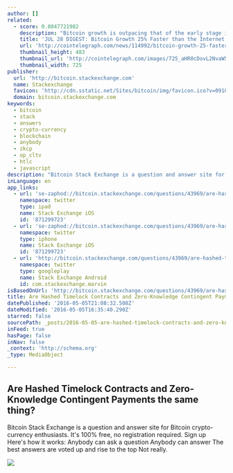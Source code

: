 ```yaml
---
author: []
related:
  - score: 0.8047721982
    description: "Bitcoin growth is outpacing that of the early stage internet by almost 25%; an Estonian Angel List service will utilize Bitcoin's blockchain to secure its marketplace, and more top stories for July 28. In terms of investment, Bitcoin growth is outpacing that of the early stage internet by almost 25%, according to the latest figures compiled by IB Times UK."
    title: 'JUL 28 DIGEST: Bitcoin Growth 25% Faster than the Internet in 90s; Estonian Angel List Service Secures Marketplace with BTC Blockchain'
    url: 'http://cointelegraph.com/news/114992/bitcoin-growth-25-faster-than-the-internet-in-90s-estonian-angel-list-service-secures-marketplace-with-btc-blockchain'
    thumbnail_height: 483
    thumbnail_url: 'http://cointelegraph.com/images/725_aHR0cDovL2NvaW50ZWxlZ3JhcGguY29tL3N0b3JhZ2UvdXBsb2Fkcy92aWV3Lzk5MTkyNTk1NTE2YTJkMjFlYzE5NmJlZDM2MjYyNDQ1LnBuZw==.jpg'
    thumbnail_width: 725
publisher:
  url: 'http://bitcoin.stackexchange.com'
  name: Stackexchange
  favicon: 'http://cdn.sstatic.net/Sites/bitcoin/img/favicon.ico?v=0910168c5c65'
  domain: bitcoin.stackexchange.com
keywords:
  - bitcoin
  - stack
  - answers
  - crypto-currency
  - blockchain
  - anybody
  - zkcp
  - op_cltv
  - htlc
  - javascript
description: "Bitcoin Stack Exchange is a question and answer site for Bitcoin crypto-currency enthusiasts. It's 100% free, no registration required. Sign up Here's how it works: Anybody can ask a question Anybody can answer The best answers are voted up and rise to the top Not really."
inLanguage: en
app_links:
  - url: 'se-zaphod://bitcoin.stackexchange.com/questions/43969/are-hashed-timelock-contracts-and-zero-knowledge-contingent-payments-the-same-th'
    namespace: twitter
    type: ipad
    name: Stack Exchange iOS
    id: '871299723'
  - url: 'se-zaphod://bitcoin.stackexchange.com/questions/43969/are-hashed-timelock-contracts-and-zero-knowledge-contingent-payments-the-same-th'
    namespace: twitter
    type: iphone
    name: Stack Exchange iOS
    id: '871299723'
  - url: 'http://bitcoin.stackexchange.com/questions/43969/are-hashed-timelock-contracts-and-zero-knowledge-contingent-payments-the-same-th'
    namespace: twitter
    type: googleplay
    name: Stack Exchange Android
    id: com.stackexchange.marvin
isBasedOnUrl: 'http://bitcoin.stackexchange.com/questions/43969/are-hashed-timelock-contracts-and-zero-knowledge-contingent-payments-the-same-th'
title: Are Hashed Timelock Contracts and Zero-Knowledge Contingent Payments the same thing?
datePublished: '2016-05-05T21:08:32.508Z'
dateModified: '2016-05-05T16:35:40.290Z'
starred: false
sourcePath: _posts/2016-05-05-are-hashed-timelock-contracts-and-zero-knowledge-contingent.md
inFeed: true
hasPage: false
inNav: false
_context: 'http://schema.org'
_type: MediaObject

---
```

<article style=""><h1>Are Hashed Timelock Contracts and Zero-Knowledge Contingent Payments the same thing?</h1><p>Bitcoin Stack Exchange is a question and answer site for Bitcoin crypto-currency enthusiasts. It's 100% free, no registration required. Sign up Here's how it works: Anybody can ask a question Anybody can answer The best answers are voted up and rise to the top Not really.</p><img src="http://cdn.sstatic.net/Sites/bitcoin/img/apple-touch-icon.png?v=a43e5a337e6b&amp;a" /></article>
